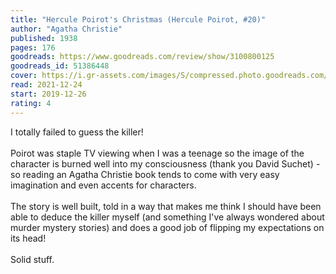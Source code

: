 ```yaml
---
title: "Hercule Poirot's Christmas (Hercule Poirot, #20)"
author: "Agatha Christie"
published: 1938
pages: 176
goodreads: https://www.goodreads.com/review/show/3100800125
goodreads_id: 51386448
cover: https://i.gr-assets.com/images/S/compressed.photo.goodreads.com/books/1581954755l/51386448._SY475_.jpg
read: 2021-12-24
start: 2019-12-26
rating: 4
---
```


I totally failed to guess the killer!<br /><i></i><br />Poirot was staple TV viewing when I was a teenage so the image of the character is burned well into my consciousness (thank you David Suchet) - so reading an Agatha Christie book tends to come with very easy imagination and even accents for characters.<br /><br />The story is well built, told in a way that makes me think I should have been able to deduce the killer myself (and something I've always wondered about murder mystery stories) and does a good job of flipping my expectations on its head!<br /><br />Solid stuff.

